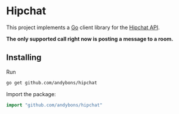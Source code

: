 Hipchat
=====
This project implements a [Go](http://golang.org) client library for the [Hipchat API](https://www.hipchat.com/docs/api/).

<b>The only supported call right now is posting a message to a room.</b>

Installing
----------
Run
```bash
go get github.com/andybons/hipchat
```

Import the package:
```go
import "github.com/andybons/hipchat"
```
